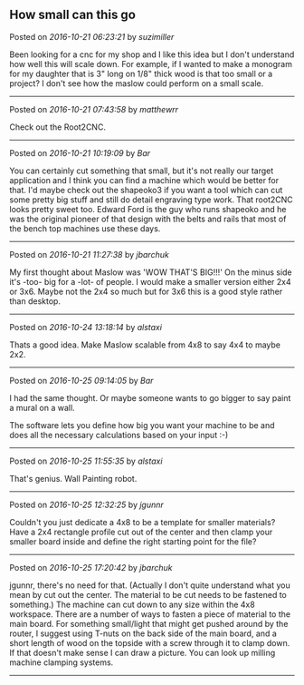 ## How small can this go
Posted on *2016-10-21 06:23:21* by *suzimiller*

Been looking for a cnc for my shop and I like this idea but I don't understand how well this will scale down.  For example, if I wanted to make a monogram for my daughter that is 3" long on 1/8" thick wood is that too small or a project?  I don't see how the maslow could perform on a small scale.

---

Posted on *2016-10-21 07:43:58* by *matthewrr*

Check out the Root2CNC.

---

Posted on *2016-10-21 10:19:09* by *Bar*

You can certainly cut something that small, but it's not really our target application and I think you can find a machine which would be better for that. I'd maybe check out the shapeoko3 if you want a tool which can cut some pretty big stuff and still do detail engraving type work. That root2CNC looks pretty sweet too. Edward Ford is the guy who runs shapeoko and he was the original pioneer of that design with the belts and rails that most of the bench top machines use these days.

---

Posted on *2016-10-21 11:27:38* by *jbarchuk*

My first thought about Maslow was 'WOW THAT'S BIG!!!' On the minus side it's -too- big for a -lot- of people. I would make a smaller version either 2x4 or 3x6. Maybe not the 2x4 so much but for 3x6 this is a good style rather than desktop.

---

Posted on *2016-10-24 13:18:14* by *alstaxi*

Thats a good idea. Make Maslow scalable from 4x8 to say 4x4 to maybe 2x2.

---

Posted on *2016-10-25 09:14:05* by *Bar*

I had the same thought. Or maybe someone wants to go bigger to say paint a mural on a wall. 

The software lets you define how big you want your machine to be and does all the necessary calculations based on your input :-)

---

Posted on *2016-10-25 11:55:35* by *alstaxi*

That's genius. Wall Painting robot.

---

Posted on *2016-10-25 12:32:25* by *jgunnr*

Couldn't you just dedicate a 4x8 to be a template for smaller materials? Have a 2x4 rectangle profile cut out of the center and then clamp your smaller board inside and define the right starting point for the file?

---

Posted on *2016-10-25 17:20:42* by *jbarchuk*

jgunnr, there's no need for that. (Actually I don't quite understand what you mean by cut out the center. The material to be cut needs to be fastened to something.) The machine can cut down to any size within the 4x8 workspace. There are a number of ways to fasten a piece of material to the main board. For something small/light that might get pushed around by the router, I suggest using T-nuts on the back side of the main board, and a short length of wood on the topside with a screw through it to clamp down. If that doesn't make sense I can draw a picture. You can look up milling machine clamping systems.

---

